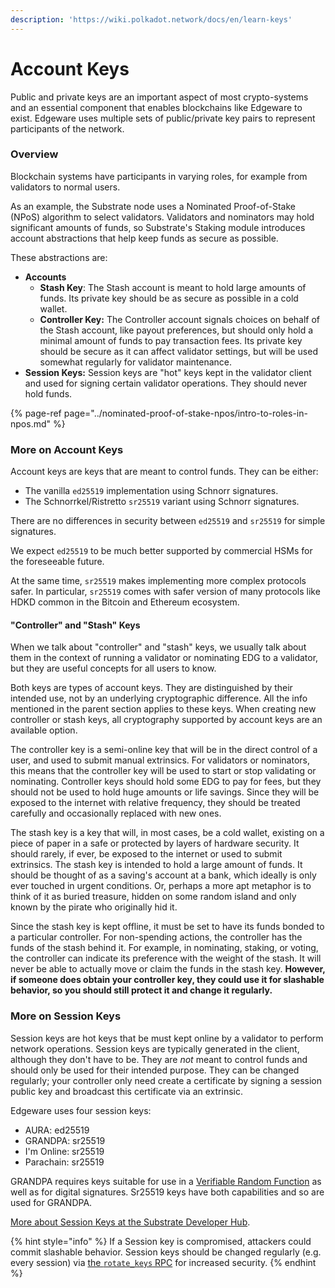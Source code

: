 ```yaml
---
description: 'https://wiki.polkadot.network/docs/en/learn-keys'
---
```


# Account Keys



Public and private keys are an important aspect of most crypto-systems and an essential component that enables blockchains like Edgeware to exist.  Edgeware uses multiple sets of public/private key pairs to represent participants of the network.



### Overview

Blockchain systems have participants in varying roles, for example from validators to normal users.

As an example, the Substrate node uses a Nominated Proof-of-Stake \(NPoS\) algorithm to select validators. Validators and nominators may hold significant amounts of funds, so Substrate's Staking module introduces account abstractions that help keep funds as secure as possible.

These abstractions are:

* **Accounts**
  * **Stash Key**: The Stash account is meant to hold large amounts of funds. Its private key should be as secure as possible in a cold wallet.
  * **Controller Key:** The Controller account signals choices on behalf of the Stash account, like payout preferences, but should only hold a minimal amount of funds to pay transaction fees. Its private key should be secure as it can affect validator settings, but will be used somewhat regularly for validator maintenance.
* **Session Keys:** Session keys are "hot" keys kept in the validator client and used for signing certain validator operations. They should never hold funds.

{% page-ref page="../nominated-proof-of-stake-npos/intro-to-roles-in-npos.md" %}

### More on Account Keys

Account keys are keys that are meant to control funds. They can be either:

* The vanilla `ed25519` implementation using Schnorr signatures.
* The Schnorrkel/Ristretto `sr25519` variant using Schnorr signatures.

There are no differences in security between `ed25519` and `sr25519` for simple signatures.

We expect `ed25519` to be much better supported by commercial HSMs for the foreseeable future.

At the same time, `sr25519` makes implementing more complex protocols safer. In particular, `sr25519` comes with safer version of many protocols like HDKD common in the Bitcoin and Ethereum ecosystem.

#### "Controller" and "Stash" Keys

When we talk about "controller" and "stash" keys, we usually talk about them in the context of running a validator or nominating EDG to a validator, but they are useful concepts for all users to know. 

Both keys are types of account keys. They are distinguished by their intended use, not by an underlying cryptographic difference. All the info mentioned in the parent section applies to these keys. When creating new controller or stash keys, all cryptography supported by account keys are an available option.

The controller key is a semi-online key that will be in the direct control of a user, and used to submit manual extrinsics. For validators or nominators, this means that the controller key will be used to start or stop validating or nominating. Controller keys should hold some EDG to pay for fees, but they should not be used to hold huge amounts or life savings. Since they will be exposed to the internet with relative frequency, they should be treated carefully and occasionally replaced with new ones.

The stash key is a key that will, in most cases, be a cold wallet, existing on a piece of paper in a safe or protected by layers of hardware security. It should rarely, if ever, be exposed to the internet or used to submit extrinsics. The stash key is intended to hold a large amount of funds. It should be thought of as a saving's account at a bank, which ideally is only ever touched in urgent conditions. Or, perhaps a more apt metaphor is to think of it as buried treasure, hidden on some random island and only known by the pirate who originally hid it.

Since the stash key is kept offline, it must be set to have its funds bonded to a particular controller. For non-spending actions, the controller has the funds of the stash behind it. For example, in nominating, staking, or voting, the controller can indicate its preference with the weight of the stash. It will never be able to actually move or claim the funds in the stash key. **However, if someone does obtain your controller key, they could use it for slashable behavior, so you should still protect it and change it regularly.**

### More on Session Keys

Session keys are hot keys that be must kept online by a validator to perform network operations. Session keys are typically generated in the client, although they don't have to be. They are _not_ meant to control funds and should only be used for their intended purpose. They can be changed regularly; your controller only need create a certificate by signing a session public key and broadcast this certificate via an extrinsic.

Edgeware uses four session keys:

* AURA: ed25519
* GRANDPA: sr25519
* I'm Online: sr25519
* Parachain: sr25519

GRANDPA requires keys suitable for use in a [Verifiable Random Function](https://wiki.polkadot.network/docs/en/learn-randomness#vrfs) as well as for digital signatures. Sr25519 keys have both capabilities and so are used for GRANDPA.  


[More about Session Keys at the Substrate Developer Hub](https://substrate.dev/docs/en/conceptual/cryptography/session-keys).

{% hint style="info" %}
If a Session key is compromised, attackers could commit slashable behavior. Session keys should be changed regularly \(e.g. every session\) via [the `rotate_keys` RPC](https://substrate.dev/rustdocs/master/substrate_rpc/author/trait.AuthorApi.html#tymethod.rotate_keys) for increased security.
{% endhint %}



